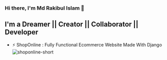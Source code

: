 ### Hi there, I'm Md Rakibul Islam 👋
## I'm a  Dreamer || Creator || Collaborator || Developer


- ⚡ ShopOnline : Fully Functional Ecommerce Website Made With Django
![shoponline-short](https://user-images.githubusercontent.com/50355854/127045715-52b29d83-3940-4db7-9135-ee69de35e082.gif)





